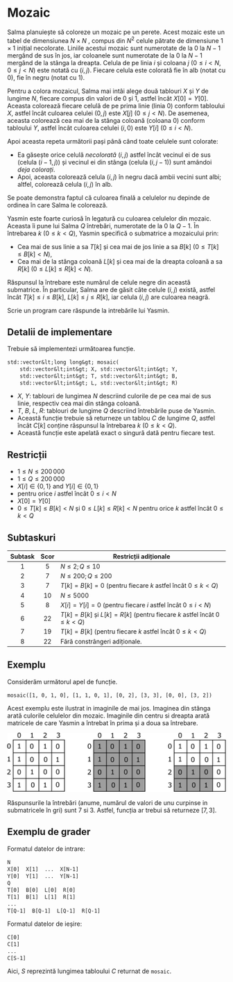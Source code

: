 # Mozaic

Salma planuiește să coloreze un mozaic pe un perete.
Acest mozaic este un tabel de dimensiunea $N \times N$ ,
 compus din $N^2$ celule pătrate de dimensiune $1 \times 1$ inițial necolorate.
Liniile acestui mozaic sunt numerotate de la $0$ la $N-1$ mergând de sus în jos,
 iar coloanele sunt numerotate de la $0$ la $N-1$ mergând de la stânga la dreapta.
Celula de pe linia $i$ și coloana $j$ ($0 \leq i < N$, $0 \leq j < N$) este notată cu $(i,j)$.
Fiecare celula este colorată fie în alb (notat cu $0$), fie în negru (notat cu $1$).

Pentru a colora mozaicul, Salma mai intâi alege două tablouri $X$ și $Y$ de lungime $N$,
 fiecare compus din valori de $0$ și $1$, astfel încât $X[0] = Y[0]$.
Aceasta colorează fiecare celulă de pe prima linie (linia $0$) conform tabloului $X$,
 astfel încât culoarea celulei $(0,j)$ este $X[j]$ ($0 \leq j < N$).
De asemenea, aceasta colorează cea mai de la stânga coloană (coloana $0$) conform tabloului $Y$,
 astfel încât culoarea celulei $(i,0)$ este $Y[i]$ ($0 \leq i < N$).

Apoi aceasta repeta următorii pași până când toate celulele sunt colorate:
* Ea găsește orice celulă *necolorată* $(i,j)$ astfel încât vecinul ei de sus (celula $(i-1, j)$) și vecinul ei din stânga (celula $(i, j-1)$) sunt amândoi *deja colorați*.
* Apoi, aceasta colorează celula $(i,j)$ în negru dacă ambii vecini sunt albi;
 altfel, colorează celula $(i, j)$ în alb.

Se poate demonstra faptul că culoarea finală a celulelor nu depinde
de ordinea în care Salma le colorează.
 
Yasmin este foarte curiosă în legatură cu culoarea celulelor din mozaic.
Aceasta îi pune lui Salma $Q$ întrebări, numerotate de la $0$ la $Q-1$.
În întrebarea $k$ ($0 \leq k < Q$),
Yasmin specifică o submatrice a mozaicului prin:
* Cea mai de sus linie a sa $T[k]$ și cea mai de jos linie a sa $B[k]$ ($0 \leq T[k] \leq B[k] < N$),
* Cea mai de la stănga coloană $L[k]$ și cea mai de la dreapta coloană a sa $R[k]$ ($0 \leq L[k] \leq R[k] < N$).

Răspunsul la întrebare este numărul de celule negre din această submatrice.
În particular, Salma are de găsit câte celule $(i, j)$ există,
 astfel încât $T[k] \leq i \leq B[k]$, $L[k] \leq j \leq R[k]$,
 iar celula $(i,j)$ are culoarea neagră.

Scrie un program care răspunde la intrebările lui Yasmin.

## Detalii de implementare

Trebuie să implementezi următoarea funcție.

```
std::vector&lt;long long&gt; mosaic(
	std::vector&lt;int&gt; X, std::vector&lt;int&gt; Y,
    std::vector&lt;int&gt; T, std::vector&lt;int&gt; B,
    std::vector&lt;int&gt; L, std::vector&lt;int&gt; R)
```

* $X$, $Y$: tablouri de lungimea $N$ descriind culorile
 de pe cea mai de sus linie, respectiv cea mai din stânga coloană.
* $T$, $B$, $L$, $R$: tablouri de lungime $Q$ descriind întrebările puse de Yasmin.
* Această funcție trebuie să returneze un tablou $C$ de lungime $Q$,
 astfel încât $C[k]$ conține răspunsul la întrebarea $k$ ($0 \leq k < Q$).
* Această funcție este apelată exact o singură dată pentru fiecare test.

## Restricții

* $1 \leq N \leq 200\,000$
* $1 \leq Q \leq 200\,000$
* $X[i] \in \{0, 1\}$ and $Y[i] \in \{0, 1\}$
* pentru orice $i$ astfel încât $0 \leq i < N$
* $X[0] = Y[0]$
* $0 \leq T[k] \leq B[k] < N$ și $0 \leq L[k] \leq R[k] < N$
pentru orice $k$ astfel încât $0 \leq k < Q$

## Subtaskuri

| Subtask | Scor  | Restricții adiționale |
| :-----: | :----: | ---------------------- |
| 1       | $5$    | $N \leq 2; Q \leq 10$
| 2       | $7$    | $N \leq 200; Q \leq 200$
| 3       | $7$    | $T[k] = B[k] = 0$ (pentru fiecare $k$ astfel încât $0 \leq k < Q$)
| 4       | $10$   | $N \leq 5000$
| 5       | $8$    | $X[i] = Y[i] = 0$ (pentru fiecare $i$ astfel încât $0 \leq i < N$)
| 6       | $22$   | $T[k] = B[k]$ și $L[k] = R[k]$ (pentru fiecare $k$ astfel încât $0 \leq k < Q$)
| 7       | $19$   | $T[k] = B[k]$ (pentru fiecare $k$ astfel încât $0 \leq k < Q$)
| 8       | $22$   | Fără constrângeri adiționale.

## Exemplu 

Considerăm următorul apel de funcție.

```
mosaic([1, 0, 1, 0], [1, 1, 0, 1], [0, 2], [3, 3], [0, 0], [3, 2])
```

Acest exemplu este ilustrat in imaginile de mai jos.
Imaginea din stânga arată culorile celulelor din mozaic.
Imaginile din centru si dreapta arată matricele de care
 Yasmin a întrebat în prima și a doua sa întrebare.

![](example.png "550")

Răspunsurile la întrebări
 (anume, numărul de valori de unu curpinse in submatricele în gri)
 sunt 7 si 3.
Astfel, funcția ar trebui să returneze $[7, 3]$.

## Exemplu de grader

Formatul datelor de intrare:

```
N
X[0]  X[1]  ...  X[N-1]
Y[0]  Y[1]  ...  Y[N-1]
Q
T[0]  B[0]  L[0]  R[0]
T[1]  B[1]  L[1]  R[1]
...
T[Q-1]  B[Q-1]  L[Q-1]  R[Q-1]
```

Formatul datelor de ieșire:

```
C[0]
C[1]
...
C[S-1]
```

Aici, $S$ reprezintă lungimea tabloului $C$ returnat de `mosaic`.